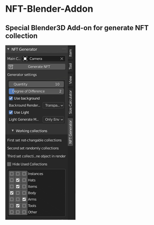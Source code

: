 # NFT-Blender-Addon
## Special Blender3D Add-on for generate NFT collection
![Image alt](https://github.com/PeterMosh/NFT-Blender-Addon/raw/master/NFT_interface.PNG)
